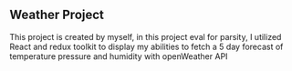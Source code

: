 ## Weather Project

This project is created by myself, in this project eval for parsity, I utilized React and redux toolkit to display my abilities to fetch a 5 day forecast of temperature pressure and humidity with openWeather API
